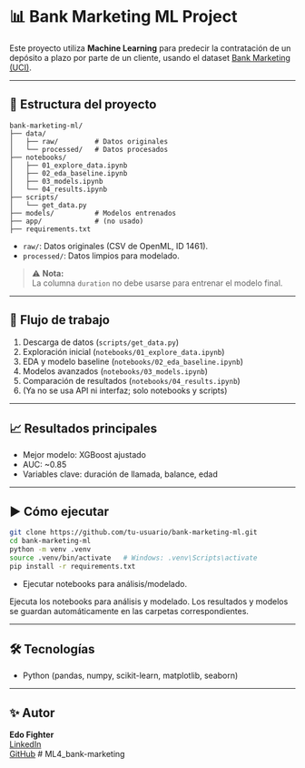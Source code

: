 # 📊 Bank Marketing ML Project

Este proyecto utiliza **Machine Learning** para predecir la contratación de un depósito a plazo por parte de un cliente, usando el dataset [Bank Marketing (UCI)](https://www.openml.org/d/1461).

---

## 🚀 Estructura del proyecto

```
bank-marketing-ml/
├── data/
│   ├── raw/         # Datos originales
│   └── processed/   # Datos procesados
├── notebooks/
│   ├── 01_explore_data.ipynb
│   ├── 02_eda_baseline.ipynb
│   ├── 03_models.ipynb
│   └── 04_results.ipynb
├── scripts/
│   └── get_data.py
├── models/          # Modelos entrenados
├── app/             # (no usado)
├── requirements.txt

```

- `raw/`: Datos originales (CSV de OpenML, ID 1461).
- `processed/`: Datos limpios para modelado.

> ⚠️ **Nota:**  
> La columna `duration` no debe usarse para entrenar el modelo final.

---

## 🔎 Flujo de trabajo

1. Descarga de datos (`scripts/get_data.py`)
2. Exploración inicial (`notebooks/01_explore_data.ipynb`)
3. EDA y modelo baseline (`notebooks/02_eda_baseline.ipynb`)
4. Modelos avanzados (`notebooks/03_models.ipynb`)
5. Comparación de resultados (`notebooks/04_results.ipynb`)
6. (Ya no se usa API ni interfaz; solo notebooks y scripts)

---

## 📈 Resultados principales

- Mejor modelo: XGBoost ajustado
- AUC: ~0.85
- Variables clave: duración de llamada, balance, edad

---

## ▶️ Cómo ejecutar

```bash
git clone https://github.com/tu-usuario/bank-marketing-ml.git
cd bank-marketing-ml
python -m venv .venv
source .venv/bin/activate   # Windows: .venv\Scripts\activate
pip install -r requirements.txt
```

- Ejecutar notebooks para análisis/modelado.

Ejecuta los notebooks para análisis y modelado. Los resultados y modelos se guardan automáticamente en las carpetas correspondientes.

---

## 🛠️ Tecnologías

- Python (pandas, numpy, scikit-learn, matplotlib, seaborn)
---

## ✨ Autor

**Edo Fighter**  
[LinkedIn](#)  
[GitHub](#)
#   M L 4 _ b a n k - m a r k e t i n g 
 
 